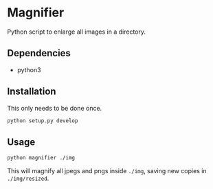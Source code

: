 # Magnifier

Python script to enlarge all images in a directory.


## Dependencies
* python3

## Installation
This only needs to be done once.

```sh
python setup.py develop
```

## Usage
```sh
python magnifier ./img
```

This will magnify all jpegs and pngs inside `./img`, saving new copies in
`./img/resized`.
